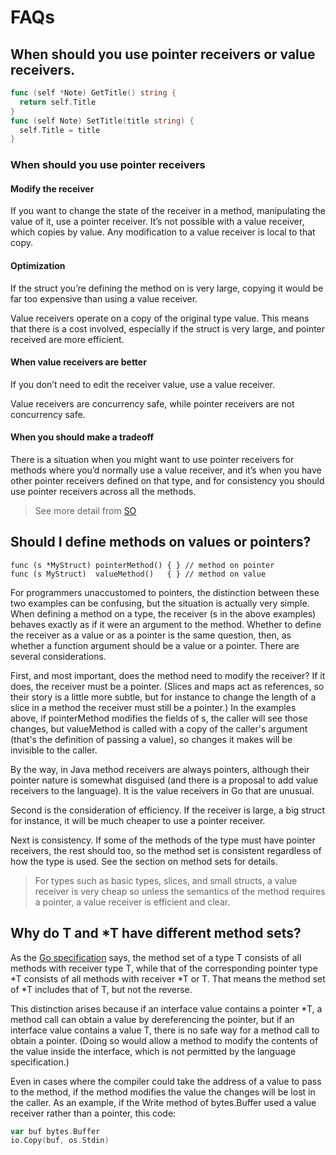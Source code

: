 # FAQs

## When should you use pointer receivers or value receivers.

```go
func (self *Note) GetTitle() string {
  return self.Title
}
func (self Note) SetTitle(title string) {
  self.Title = title
}
```

### When should you use pointer receivers

#### Modify the receiver

If you want to change the state of the receiver in a method, manipulating the value of it, use a pointer receiver. It’s not possible with a value receiver, which copies by value. Any modification to a value receiver is local to that copy.

#### Optimization

If the struct you’re defining the method on is very large, copying it would be far too expensive than using a value receiver.

Value receivers operate on a copy of the original type value. This means that there is a cost involved, especially if the struct is very large, and pointer received are more efficient.

#### When value receivers are better

If you don’t need to edit the receiver value, use a value receiver.

Value receivers are concurrency safe, while pointer receivers are not concurrency safe.

#### When you should make a tradeoff

There is a situation when you might want to use pointer receivers for methods where you’d normally use a value receiver, and it’s when you have other pointer receivers defined on that type, and for consistency you should use pointer receivers across all the methods.

> See more detail from [SO](https://stackoverflow.com/questions/27775376/value-receiver-vs-pointer-receiver-in-golang)

## Should I define methods on values or pointers?

```
func (s *MyStruct) pointerMethod() { } // method on pointer
func (s MyStruct)  valueMethod()   { } // method on value
```

For programmers unaccustomed to pointers, the distinction between these two examples can be confusing, but the situation is actually very simple. When defining a method on a type, the receiver (s in the above examples) behaves exactly as if it were an argument to the method. Whether to define the receiver as a value or as a pointer is the same question, then, as whether a function argument should be a value or a pointer. There are several considerations.

First, and most important, does the method need to modify the receiver? If it does, the receiver must be a pointer. (Slices and maps act as references, so their story is a little more subtle, but for instance to change the length of a slice in a method the receiver must still be a pointer.) In the examples above, if pointerMethod modifies the fields of s, the caller will see those changes, but valueMethod is called with a copy of the caller's argument (that's the definition of passing a value), so changes it makes will be invisible to the caller.

By the way, in Java method receivers are always pointers, although their pointer nature is somewhat disguised (and there is a proposal to add value receivers to the language). It is the value receivers in Go that are unusual.

Second is the consideration of efficiency. If the receiver is large, a big struct for instance, it will be much cheaper to use a pointer receiver.

Next is consistency. If some of the methods of the type must have pointer receivers, the rest should too, so the method set is consistent regardless of how the type is used. See the section on method sets for details.

> For types such as basic types, slices, and small structs, a value receiver is very cheap so unless the semantics of the method requires a pointer, a value receiver is efficient and clear.


## Why do T and *T have different method sets?

As the [Go specification](https://golang.org/ref/spec#Types) says, the method set of a type T consists of all methods with receiver type T, while that of the corresponding pointer type *T consists of all methods with receiver *T or T. That means the method set of *T includes that of T, but not the reverse.

This distinction arises because if an interface value contains a pointer *T, a method call can obtain a value by dereferencing the pointer, but if an interface value contains a value T, there is no safe way for a method call to obtain a pointer. (Doing so would allow a method to modify the contents of the value inside the interface, which is not permitted by the language specification.)

Even in cases where the compiler could take the address of a value to pass to the method, if the method modifies the value the changes will be lost in the caller. As an example, if the Write method of bytes.Buffer used a value receiver rather than a pointer, this code:

```go
var buf bytes.Buffer
io.Copy(buf, os.Stdin)
```